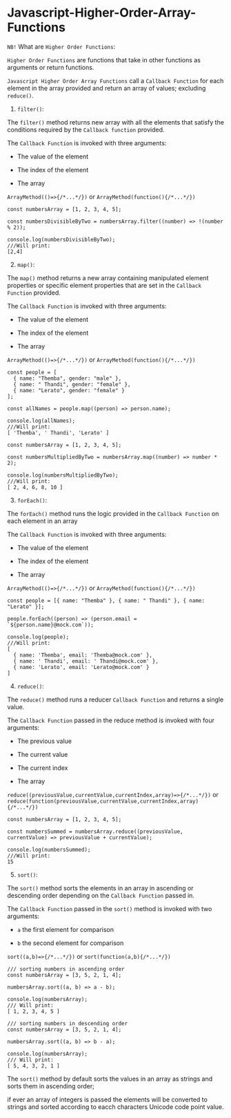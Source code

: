 # Javascript-Higher-Order-Array-Functions

`NB!` What are `Higher Order Functions`:

`Higher Order Functions` are functions that take in other functions as arguments or return functions.

`Javascript Higher Order Array Functions` call a `Callback Function` for each element in the array provided and return an array of values;
excluding `reduce()`.

1. `filter()`:

The `filter()` method returns new array with all the elements that satisfy the conditions required by the `Callback function` provided.

The `Callback Function` is invoked with three arguments:

* The value of the element

* The index of the element

* The array

`ArrayMethod(()=>{/*...*/})` or `ArrayMethod(function(){/*...*/})`

```
const numbersArray = [1, 2, 3, 4, 5];

const numbersDivisibleByTwo = numbersArray.filter((number) => !(number % 2));

console.log(numbersDivisibleByTwo);
///Will print:
[2,4]
```

2. `map()`:

The `map()` method returns a new array containing manipulated element properties or specific element properties that are set in the `Callback Function` provided.

The `Callback Function` is invoked with three arguments:

* The value of the element

* The index of the element

* The array

`ArrayMethod(()=>{/*...*/})` or `ArrayMethod(function(){/*...*/})`

```
const people = [
  { name: "Themba", gender: "male" },
  { name: " Thandi", gender: "female" },
  { name: "Lerato", gender: "female" }
];

const allNames = people.map((person) => person.name);

console.log(allNames);
///Will print:
[ 'Themba', ' Thandi', 'Lerato' ]
```

```
const numbersArray = [1, 2, 3, 4, 5];

const numbersMultipliedByTwo = numbersArray.map((number) => number * 2);

console.log(numbersMultipliedByTwo);
///Will print:
[ 2, 4, 6, 8, 10 ]
```

3. `forEach()`:

The `forEach()` method runs the logic provided in the `Callback Function` on each element in an array

The `Callback Function` is invoked with three arguments:

* The value of the element

* The index of the element

* The array

`ArrayMethod(()=>{/*...*/})` or `ArrayMethod(function(){/*...*/})`

```
const people = [{ name: "Themba" }, { name: " Thandi" }, { name: "Lerato" }];

people.forEach((person) => (person.email = `${person.name}@mock.com`));

console.log(people);
///Will print:
[
  { name: 'Themba', email: 'Themba@mock.com' },
  { name: ' Thandi', email: ' Thandi@mock.com' },
  { name: 'Lerato', email: 'Lerato@mock.com' }
]
```

4. `reduce()`:

The `reduce()` method runs a reducer `Callback Function` and returns a single value.

The `Callback Function` passed in the reduce method is invoked with four arguments:

* The previous value

* The current value

* The current index

* The array

`reduce((previousValue,currentValue,currentIndex,array)=>{/*...*/})` or `reduce(function(previousValue,currentValue,currentIndex,array){/*...*/})`

```
const numbersArray = [1, 2, 3, 4, 5];

const numbersSummed = numbersArray.reduce((previousValue, currentValue) => previousValue + currentValue);

console.log(numbersSummed);
///Will print:
15
```

5. `sort()`:

The `sort()` method sorts the elements in an array in ascending or descending order depending on the `Callback Function` passed in.

The `Callback Function` passed in the `sort()` method is invoked with two arguments:

* `a` the first element for comparison

* `b` the second element for comparison

`sort((a,b)=>{/*...*/})` or `sort(function(a,b){/*...*/})`

```
/// sorting numbers in ascending order
const numbersArray = [3, 5, 2, 1, 4];

numbersArray.sort((a, b) => a - b);

console.log(numbersArray);
/// Will print:
[ 1, 2, 3, 4, 5 ]
```

```
/// sorting numbers in descending order
const numbersArray = [3, 5, 2, 1, 4];

numbersArray.sort((a, b) => b - a);

console.log(numbersArray);
/// Will print:
[ 5, 4, 3, 2, 1 ]
```

The `sort()` method by default sorts the values in an array as strings and sorts them in ascending order;

if ever an array of integers is passed the elements will be converted to strings and sorted according to eacch characters Unicode code point value.
